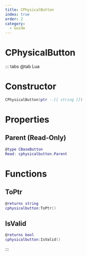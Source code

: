 ```yaml
---
title: CPhysicalButton
index: true
order: 2
category:
  - Guide
---
```


# CPhysicalButton

::: tabs
@tab Lua
# Constructor
```lua
CPhysicalButton(ptr --[[ string ]])
```
# Properties
## Parent (Read-Only)
```lua
@type CBaseButton
Read: cphysicalbutton.Parent
```
# Functions
## ToPtr
```lua
@returns string
cphysicalbutton:ToPtr()
```
## IsValid
```lua
@returns bool
cphysicalbutton:IsValid()
```

:::